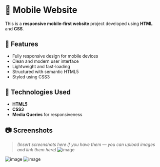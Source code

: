 # 📱 Mobile Website

This is a **responsive mobile-first website** project developed using **HTML** and **CSS**.
## 📌 Features
- Fully responsive design for mobile devices
- Clean and modern user interface
- Lightweight and fast-loading
- Structured with semantic HTML5
- Styled using CSS3
## 🚀 Technologies Used

- **HTML5**
- **CSS3**
- **Media Queries** for responsiveness
## 📷 Screenshots

> *(Insert screenshots here if you have them — you can upload images and link them here)*
![image](https://github.com/user-attachments/assets/9c01ec27-fd4b-425f-8e75-1890a9e6e844)
> 
![image](https://github.com/user-attachments/assets/59e3a9e7-676b-431e-b8fd-b06be76e0c2e)
![image](https://github.com/user-attachments/assets/9562731d-c891-40f9-b2e7-23ab855a86be)



